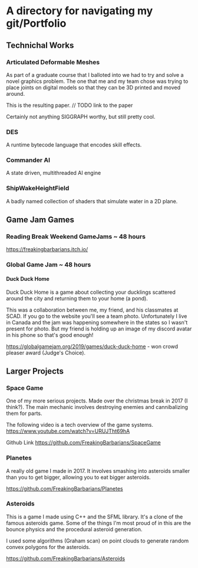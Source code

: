 # A directory for navigating my git/Portfolio

## Technichal Works

### Articulated Deformable Meshes
As part of a graduate course that I balloted into we had to try and solve a novel graphics problem.
The one that me and my team chose was trying to place joints on digital models so that they can be 3D printed and moved around.

This is the resulting paper.
// TODO link to the paper

Certainly not anything SIGGRAPH worthy, but still pretty cool.

### DES
A runtime bytecode language that encodes skill effects.

### Commander AI
A state driven, multithreaded AI engine

### ShipWakeHeightField
A badly named collection of shaders that simulate water in a 2D plane.

## Game Jam Games

### Reading Break Weekend GameJams ~ 48 hours
https://freakingbarbarians.itch.io/
 
### Global Game Jam ~ 48 hours

#### Duck Duck Home
Duck Duck Home is a game about collecting your ducklings scattered around the city and returning them to your home (a pond).

This was a collaboration between me, my friend, and his classmates at SCAD. If you go to the website you'll see a team photo. Unfortunately I live in Canada and the jam was happening somewhere in the states so I wasn't present for photo. But my friend is holding up an image of my discord avatar in his phone so that's good enough!

https://globalgamejam.org/2019/games/duck-duck-home - won crowd pleaser award (Judge's Choice).

## Larger Projects

### Space Game

One of my more serious projects. Made over the christmas break in 2017 (I think?).
The main mechanic involves destroying enemies and cannibalizing them for parts.

The following video is a tech overview of the game systems.
https://www.youtube.com/watch?v=URUJTht69hA

Github Link
https://github.com/FreakingBarbarians/SpaceGame

### Planetes

A really old game I made in 2017. It involves smashing into asteroids smaller than you to get bigger, allowing you to eat bigger asteroids.

https://github.com/FreakingBarbarians/Planetes

### Asteroids

This is a game I made using C++ and the SFML library. It's a clone of the famous asteroids game. Some of the things I'm most proud of in this are the bounce physics and the procedural asteroid generation.

I used some algorithms (Graham scan) on point clouds to generate random convex polygons for the asteroids.

https://github.com/FreakingBarbarians/Asteroids
